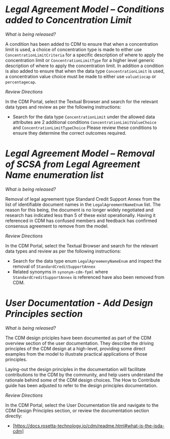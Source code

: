 # *Legal Agreement Model – Conditions added to Concentration Limit*

_What is being released?_

A condition has been added to CDM to ensure that when a concentration limit is used, a choice of concentration type is made to either use `ConcentrationLimitCriteria` for a specific description of where to apply the concentration limit or `ConcentrationLimitType` for a higher level generic description of where to apply the concentration limit.
In addition a condition is also added to ensure that when the data type `ConcentrationLimit` is used, a concentration value choice must be made to either use `valuatiocap` or `percentagecap`.

_Review Directions_

In the CDM Portal, select the Textual Browser and search for the relevant data types and review as per the following instructions:

- Search for the data type `ConcentrationLimit` under the allowed data attributes are 2 additional conditions `ConcentrationLimitValueChoice` and `ConcentrationLimitTypeChoice` Please review these conditions to ensure they determine the correct outcomes required.

# *Legal Agreement Model – Removal of SCSA from Legal Agreement Name enumeration list*

_What is being released?_

Removal of legal agreement type Standard Credit Support Annex from the list of identifiable document names in the `LegalAgreementNameEnum` list. The reason for this being, the document is no longer widely negotiated and research has indicated less than 5 of these exist operationally. Having it referenced in CDM has confused members and feedback has confirmed consensus agreement to remove from the model.

_Review Directions_

In the CDM Portal, select the Textual Browser and search for the relevant data types and review as per the following instructions:

- Search for the data type enum `LegalAgreemenyNameEnum` and inspect the removal of `StandardCreditSupportAnnex` 
- Related synonyms in `synonym-cdm-fpml` where `StandardCreditSupportAnnex` is referenced have also been removed from CDM.

# *User Documentation - Add Design Principles section*

_What is being released?_

The CDM design priciples have been documented as part of the CDM overview section of the user documentation. They describe the driving principles of the CDM design at a high-level, providing some direct examples from the model to illustrate practical applications of those principles.

Laying-out the design principles in the documentation will facilitate contributions to the CDM by the community, and help users understand the rationale behind some of the CDM design choices. The How to Contribute guide has been adjusted to refer to the design principles documentation.

_Review Directions_

In the CDM Portal, select the User Documentation tile and navigate to the CDM Design Principles section, or review the documentation section directly:

- [https://docs.rosetta-technology.io/cdm/readme.html#what-is-the-isda-cdm]
